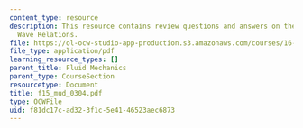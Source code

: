 ```yaml
---
content_type: resource
description: This resource contains review questions and answers on the topic of Shock
  Wave Relations.
file: https://ol-ocw-studio-app-production.s3.amazonaws.com/courses/16-01-unified-engineering-i-ii-iii-iv-fall-2005-spring-2006/f81dc17cad323f1c5e4146523aec6873_f15_mud_0304.pdf
file_type: application/pdf
learning_resource_types: []
parent_title: Fluid Mechanics
parent_type: CourseSection
resourcetype: Document
title: f15_mud_0304.pdf
type: OCWFile
uid: f81dc17c-ad32-3f1c-5e41-46523aec6873
---
```

